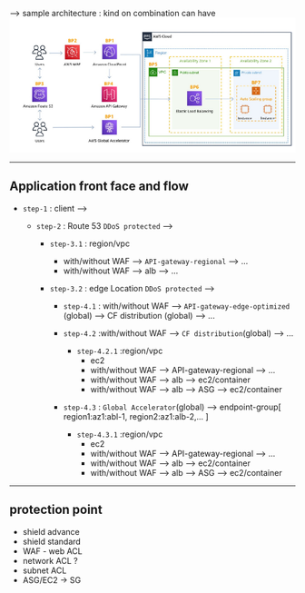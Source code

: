 --> sample architecture : kind on combination can have
![img_1.png](../99_img/security/others/img_1.png)

---
## Application front face and flow
- `step-1` : client -->

  - `step-2` : Route 53 `DDoS protected` -->
  
    - `step-3.1` : region/vpc
      - with/without WAF --> `API-gateway-regional` --> ...
      - with/without WAF --> alb --> ...
    
    - `step-3.2` : edge Location `DDoS protected` -->
    
      - `step-4.1` : with/without WAF --> `API-gateway-edge-optimized` (global) --> CF distribution (global) --> ...
      
      - `step-4.2` :with/without WAF --> `CF distribution`(global) --> ...
        - `step-4.2.1` :region/vpc
          - ec2
          - with/without WAF --> API-gateway-regional --> ...
          - with/without WAF --> alb --> ec2/container
          - with/without WAF --> alb --> ASG --> ec2/container
        
      - `step-4.3` : `Global Accelerator`(global) --> endpoint-group[ region1:az1:abl-1, region2:az1:alb-2,... ]
        - `step-4.3.1` :region/vpc
          - ec2
          - with/without WAF --> API-gateway-regional --> ...
          - with/without WAF --> alb --> ec2/container 
          - with/without WAF --> alb --> ASG --> ec2/container

---
## protection point
- shield advance
- shield standard
- WAF - web ACL
- network ACL ?
- subnet ACL
- ASG/EC2 -> SG
